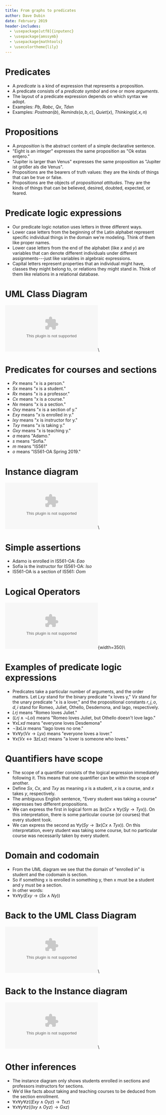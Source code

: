 ```yaml
---
title: From graphs to predicates
author: Dave Dubin
date: February 2019
header-includes:
  - \usepackage[utf8]{inputenc}
  - \usepackage{amssymb}
  - \usepackage{mathtools}
  - \usecolortheme{lily}  
---
```



# Predicates

- A *predicate* is a kind of expression that represents a proposition.
- A predicate consists of a *predicate symbol* and one or more *arguments*.
- The layout of a predicate expression depends on which syntax we adopt.
- Examples: $Pb$, $Rabc$, $Qx$, $Tdxn$
- Examples: $Postman(b)$, $Reminds(a, b,c)$, $Quiet(x)$, $Thinking(d,x,n)$

# Propositions

- A *proposition* is the abstract content of a simple declarative sentence.
- "Eight is an integer" expresses the same proposition as "Ok estas entjero."
- "Jupiter is larger than Venus" expresses the same proposition as "Jupiter ist größer als die Venus".
- Propositions are the bearers of truth values: they are the kinds of
  things that can be true or false.
- Propositions are the objects of *propositional attitudes*. They are the kinds of things that
  can be believed, desired, doubted, expected, or feared.
  

# Predicate logic expressions

- Our predicate logic notation uses letters in three different ways.
- Lower case letters from the beginning of the Latin alphabet represent specific
  individual things in the domain we're modeling. Think of them like proper names.
- Lower case letters from the end of the alphabet (like $x$ and $y$) are variables
  that can denote different individuals under different assignments---just like 
  variables in algebraic expressions.  
- Capital letters represent properties that an individual might have, classes they
  might belong to, or relations they might stand in. Think of them like relations in
  a relational database.



# UML Class Diagram
![UML](CourseSection.eps)\ 


# Predicates for courses and sections

- $Px$ means "x is a person."
- $Sx$ means "x is a student."
- $Rx$ means "x is a professor."
- $Cx$ means "x is a course."
- $Nx$ means "x is a section."
- $Oxy$ means "x is a section of y."
- $Exy$ means "x is enrolled in y."
- $Ixy$ means "x is instructor for y."
- $Txy$ means "x is taking y."
- $Gxy$ means "x is teaching y."
- $a$ means "Adamo."
- $s$ means "Sofia."
- $m$ means "IS561"
- $o$ means "IS561-OA Spring 2019."

# Instance diagram
![RDF](courses2.eps)\ 

# Simple assertions

- Adamo is enrolled in IS561-OA: $Eao$
- Sofia is the instructor for IS561-OA: $Iso$
- IS561-OA is a section of IS561: $Oom$

# Logical Operators

![sl](logicTable.eps){width=350}\ 
  
# Examples of predicate logic expressions

- Predicates take a particular number of arguments, and the order matters. Let $Lxy$
  stand for the binary predicate "x loves y," $Vx$ stand for the unary predicate
  "x is a lover," and the propositional constants $r, j, o, d, i$ stand for Romeo,
  Juliet, Othello, Desdemona, and Iago, respectively.
- $Lrj$ means "Romeo loves Juliet."
- $(Lrj \wedge {\neg}Loi)$ means "Romeo loves Juliet, but Othello doesn't love Iago."
- ${\forall}x Lxd$ means "everyone loves Desdemona"
- ${\neg\exists}xLix$ means "Iago loves no one."
- ${\forall}x {\forall}y (Vx \rightarrow Lyx)$ means "everyone loves a lover."
- ${\forall}x (Vx \leftrightarrow {\exists}z Lxz)$ means "a lover is someone who loves."

# Quantifiers have scope

- The scope of a quantifier consists of the logical expression immediately following it. This means that one quantifier can be
  within the scope of another.
- Define $Sx$, $Cx$, and $Txy$ as meaning $x$ is a student, $x$ is a course, and $x$ takes $y$, respectively.
- The ambiguous English sentence, "Every student was taking a course" expresses two different propositions.
- We can express the first in logical form as ${\exists}x (Cx \wedge {\forall}y (Sy \rightarrow Tyx))$. On this
  interpretation, there is some particular course (or courses) that every student took.
- We can express the second as ${\forall}y (Sy \rightarrow  {\exists}x (Cx \wedge Tyx))$. On this interpretation,
  every student was taking some course, but no particular course was necessarily taken by every student.


# Domain and codomain

- From the UML diagram we see that the domain of "enrolled in" is
  student and the codomain is section.
- So if something x is enrolled in something y, then x must be a
  student and y must be a section.
- In other words:
- ${\forall}x {\forall}y (Exy \rightarrow (Sx \wedge Ny))$

# Back to the UML Class Diagram
![UML](CourseSection.eps)\ 


# Back to the Instance diagram
![RDF](courses2.eps)\ 

# Other inferences

- The instance diagram only shows students enrolled in sections and
  professors instructors for sections.
- We'd like facts about taking and teaching courses to be deduced from
  the section enrollment.
- ${\forall}x {\forall}y {\forall}z ((Exy \wedge Oyz) \rightarrow Txz)$
- ${\forall}x {\forall}y {\forall}z ((Ixy \wedge Oyz) \rightarrow Gxz)$

